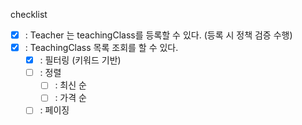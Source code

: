 checklist

- [x] : Teacher 는 teachingClass를 등록할 수 있다. (등록 시 정책 검증 수행)
- [x] : TeachingClass 목록 조회를 할 수 있다.
    - [x] : 필터링 (키워드 기반)
    - [ ] : 정렬
        - [ ] : 최신 순
        - [ ] : 가격 순
    - [ ] : 페이징
